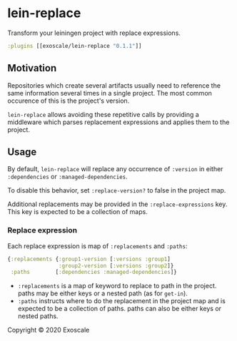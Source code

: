 # lein-replace

Transform your leiningen project with replace expressions.

``` clojure
:plugins [[exoscale/lein-replace "0.1.1"]]
```

## Motivation

Repositories which create several artifacts usually need to
reference the same information several times in a single
project. The most common occurence of this is the project's
version.

`lein-replace` allows avoiding these repetitive calls by
providing a middleware which parses replacement expressions
and applies them to the project.

## Usage

By default, `lein-replace` will replace any occurrence of `:version`
in either `:dependencies` or `:managed-dependencies`.

To disable this behavior, set `:replace-version?` to false in the
project map.

Additional replacements may be provided in the `:replace-expressions`
key. This key is expected to be a collection of maps.

### Replace expression

Each replace expression is map of `:replacements` and `:paths`:

``` clojure
{:replacements {:group1-version [:versions :group1]
                :group2-version [:versions :group2]}
 :paths        [:dependencies :managed-dependencies]}
```

- `:replacements` is a map of keyword to replace to path in the project.
  paths may be either keys or a nested path (as for `get-in`).
- `:paths` instructs where to do the replacement in the project map and
  is expected to be a collection of paths. paths can also be either
  keys or nested paths.

Copyright © 2020 Exoscale
